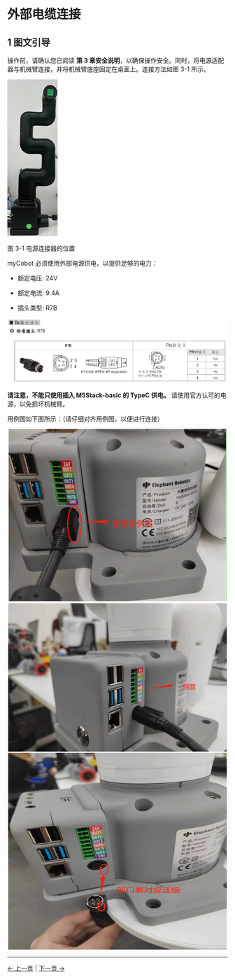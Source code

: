 # 外部电缆连接

## 1 图文引导

操作前，请确认您已阅读 **第 3 章安全说明**，以确保操作安全。同时，将电源适配器与机械臂连接，并将机械臂底座固定在桌面上。连接方法如图 3-1 所示。

![image-20220620175457856](../../../resources/4-FirstInstallAndUse/320Pipower.png)

图 3-1 电源连接器的位置

myCobot 必须使用外部电源供电，以提供足够的电力：

- 额定电压: 24V

- 额定电流: 9.4A

- 插头类型: R7B

![image-20220620175457856](../../../resources/4-FirstInstallAndUse/320-R7B.png)

**请注意，不能只使用插入 M5Stack-basic 的 TypeC 供电。** 请使用官方认可的电源，以免损坏机械臂。

用例图如下图所示：（请仔细对齐用例图，以便进行连接）

<p align = "center">    
<img  src="../../../resources/4-FirstInstallAndUse/pi/电源安装1.jpg" width="500" />
<br/>
<img  src="../../../resources/4-FirstInstallAndUse/pi/电源安装2.jpg" width="500" />
<br/>
<img  src="../../../resources/4-FirstInstallAndUse/pi/电源安装3.jpg" width="500" height="450" />
</p>

---

[← 上一页](1_StructuralInstallation.md) | [下一页 →](3_PowerOnStatusDisplay.md)

